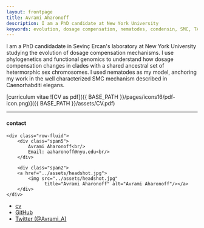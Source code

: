 ```yaml
---
layout: frontpage
title: Avrami Aharonoff
description: I am a PhD candidate at New York University 
keywords: evolution, dosage compensation, nematodes, condensin, SMC, TAD, HiC
---
```


I am a PhD candidadate in Sevinç Ercan's laboratory at New York University studying the evolution of dosage compensation mechanisms. I use phylogenetics and functional genomics to understand how dosage compensation changes in clades with a shared ancestral set of hetermorphic sex chromosomes. I used nematodes as my model, anchoring my work in the well characterized SMC mechanism described in Caenorhabditi elegans.

[curriculum vitae ![CV as pdf]({{ BASE_PATH }}/pages/icons16/pdf-icon.png)]({{ BASE_PATH }}/assets/CV.pdf)<br/>


---


<div class="container">
<h4><a name="contact"></a>contact</h4>

    <div class="row-fluid">
        <div class="span5">
            Avrami Aharonoff<br/>
            Email: aaharonoff@nyu.edu<br/>
        </div>

        <div class="span2">
        <a href="../assets/headshot.jpg">
            <img src="../assets/headshot.jpg"
                  title="Avrami Aharonoff" alt="Avrami Aharonoff"/></a>
        </div>
    </div>
</div>

<div class="navbar">
  <div class="navbar-inner">
      <ul class="nav">
          <li><a href="{{ BASE_PATH }}/assets/CV.pdf">cv</a></li>
          <li><a href="https://github.com/avramiaharonoff">GitHub</a></li>
          <li><a href="https://twitter.com/Avrami_A">Twitter (@Avrami_A)</a></li>
      </ul>
  </div>
</div>
